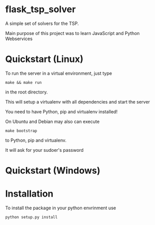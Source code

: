 # flask_tsp_solver
A simple set of solvers for the TSP. 

Main purpose of this project was to learn JavaScript and Python Webservices 

# Quickstart (Linux)

To run the server in a virtual environment, just type

```make && make run```

in the root directory.

This will setup a virtualenv with all dependencies and start the server

You need to have Python, pip and virtualenv installed!

On Ubuntu and Debian may also can execute

```make bootstrap```

to Python, pip and virtualenv.

It will ask for your sudoer's password

# Quickstart (Windows)

# Installation

To install the package in your python envrinment use

```python setup.py install```
